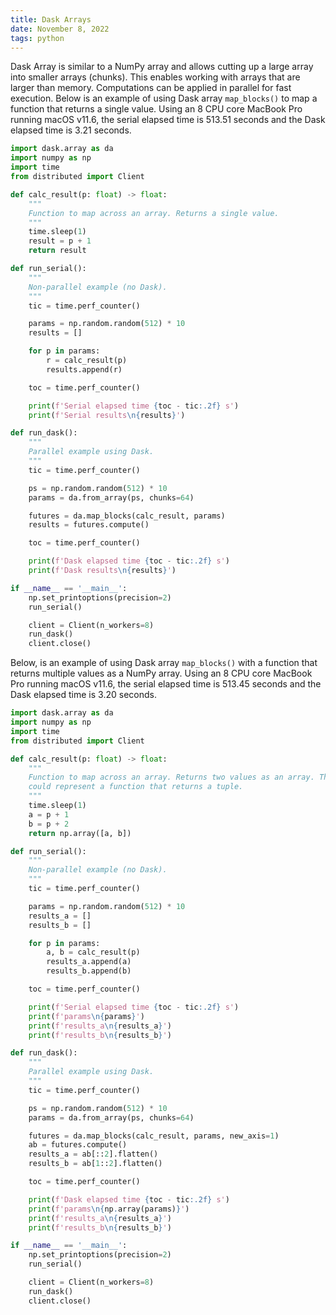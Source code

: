 ```yaml
---
title: Dask Arrays
date: November 8, 2022
tags: python
---
```


Dask Array is similar to a NumPy array and allows cutting up a large array into smaller arrays (chunks). This enables working with arrays that are larger than memory. Computations can be applied in parallel for fast execution. Below is an example of using Dask array `map_blocks()` to map a function that returns a single value. Using an 8 CPU core MacBook Pro running macOS v11.6, the serial elapsed time is 513.51 seconds and the Dask elapsed time is 3.21 seconds.

```python
import dask.array as da
import numpy as np
import time
from distributed import Client

def calc_result(p: float) -> float:
    """
    Function to map across an array. Returns a single value.
    """
    time.sleep(1)
    result = p + 1
    return result

def run_serial():
    """
    Non-parallel example (no Dask).
    """
    tic = time.perf_counter()

    params = np.random.random(512) * 10
    results = []

    for p in params:
        r = calc_result(p)
        results.append(r)

    toc = time.perf_counter()

    print(f'Serial elapsed time {toc - tic:.2f} s')
    print(f'Serial results\n{results}')

def run_dask():
    """
    Parallel example using Dask.
    """
    tic = time.perf_counter()

    ps = np.random.random(512) * 10
    params = da.from_array(ps, chunks=64)

    futures = da.map_blocks(calc_result, params)
    results = futures.compute()

    toc = time.perf_counter()

    print(f'Dask elapsed time {toc - tic:.2f} s')
    print(f'Dask results\n{results}')

if __name__ == '__main__':
    np.set_printoptions(precision=2)
    run_serial()

    client = Client(n_workers=8)
    run_dask()
    client.close()
```

Below, is an example of using Dask array `map_blocks()` with a function that returns multiple values as a NumPy array. Using an 8 CPU core MacBook Pro running macOS v11.6, the serial elapsed time is 513.45 seconds and the Dask elapsed time is 3.20 seconds.

```python
import dask.array as da
import numpy as np
import time
from distributed import Client

def calc_result(p: float) -> float:
    """
    Function to map across an array. Returns two values as an array. This
    could represent a function that returns a tuple.
    """
    time.sleep(1)
    a = p + 1
    b = p + 2
    return np.array([a, b])

def run_serial():
    """
    Non-parallel example (no Dask).
    """
    tic = time.perf_counter()

    params = np.random.random(512) * 10
    results_a = []
    results_b = []

    for p in params:
        a, b = calc_result(p)
        results_a.append(a)
        results_b.append(b)

    toc = time.perf_counter()

    print(f'Serial elapsed time {toc - tic:.2f} s')
    print(f'params\n{params}')
    print(f'results_a\n{results_a}')
    print(f'results_b\n{results_b}')

def run_dask():
    """
    Parallel example using Dask.
    """
    tic = time.perf_counter()

    ps = np.random.random(512) * 10
    params = da.from_array(ps, chunks=64)

    futures = da.map_blocks(calc_result, params, new_axis=1)
    ab = futures.compute()
    results_a = ab[::2].flatten()
    results_b = ab[1::2].flatten()

    toc = time.perf_counter()

    print(f'Dask elapsed time {toc - tic:.2f} s')
    print(f'params\n{np.array(params)}')
    print(f'results_a\n{results_a}')
    print(f'results_b\n{results_b}')

if __name__ == '__main__':
    np.set_printoptions(precision=2)
    run_serial()

    client = Client(n_workers=8)
    run_dask()
    client.close()
```

